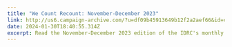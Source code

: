 ```yaml
---
title: "We Count Recount: November-December 2023"
link: http://us6.campaign-archive.com/?u=df09b45913649b12f2a2aef66&id=cd065d8537
date: 2024-01-30T18:40:55.314Z
excerpt: Read the November-December 2023 edition of the IDRC's monthly newsletter.
---
```

